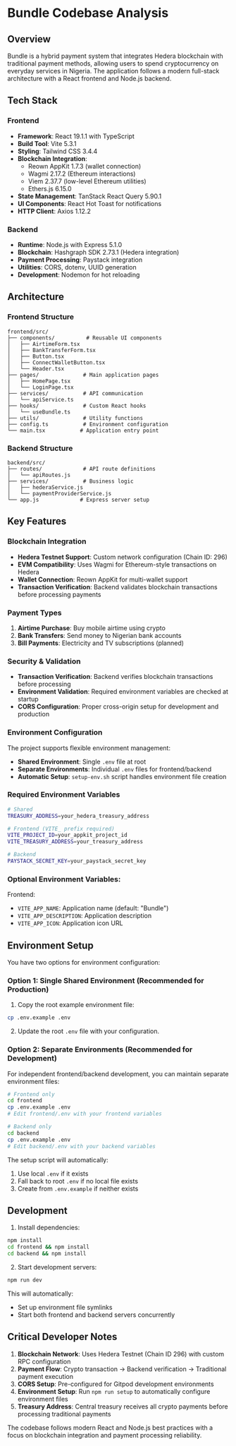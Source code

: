 # Bundle Codebase Analysis

## Overview
Bundle is a hybrid payment system that integrates Hedera blockchain with traditional payment methods, allowing users to spend cryptocurrency on everyday services in Nigeria. The application follows a modern full-stack architecture with a React frontend and Node.js backend.

## Tech Stack

### Frontend
- **Framework**: React 19.1.1 with TypeScript
- **Build Tool**: Vite 5.3.1
- **Styling**: Tailwind CSS 3.4.4
- **Blockchain Integration**: 
  - Reown AppKit 1.7.3 (wallet connection)
  - Wagmi 2.17.2 (Ethereum interactions)
  - Viem 2.37.7 (low-level Ethereum utilities)
  - Ethers.js 6.15.0
- **State Management**: TanStack React Query 5.90.1
- **UI Components**: React Hot Toast for notifications
- **HTTP Client**: Axios 1.12.2

### Backend
- **Runtime**: Node.js with Express 5.1.0
- **Blockchain**: Hashgraph SDK 2.73.1 (Hedera integration)
- **Payment Processing**: Paystack integration
- **Utilities**: CORS, dotenv, UUID generation
- **Development**: Nodemon for hot reloading

## Architecture

### Frontend Structure
```
frontend/src/
├── components/          # Reusable UI components
│   ├── AirtimeForm.tsx
│   ├── BankTransferForm.tsx
│   ├── Button.tsx
│   ├── ConnectWalletButton.tsx
│   └── Header.tsx
├── pages/              # Main application pages
│   ├── HomePage.tsx
│   └── LoginPage.tsx
├── services/           # API communication
│   └── apiService.ts
├── hooks/              # Custom React hooks
│   └── useBundle.ts
├── utils/              # Utility functions
├── config.ts           # Environment configuration
└── main.tsx           # Application entry point
```

### Backend Structure
```
backend/src/
├── routes/             # API route definitions
│   └── apiRoutes.js
├── services/           # Business logic
│   ├── hederaService.js
│   └── paymentProviderService.js
└── app.js             # Express server setup
```

## Key Features

### Blockchain Integration
- **Hedera Testnet Support**: Custom network configuration (Chain ID: 296)
- **EVM Compatibility**: Uses Wagmi for Ethereum-style transactions on Hedera
- **Wallet Connection**: Reown AppKit for multi-wallet support
- **Transaction Verification**: Backend validates blockchain transactions before processing payments

### Payment Types
1. **Airtime Purchase**: Buy mobile airtime using crypto
2. **Bank Transfers**: Send money to Nigerian bank accounts
3. **Bill Payments**: Electricity and TV subscriptions (planned)

### Security & Validation
- **Transaction Verification**: Backend verifies blockchain transactions before processing
- **Environment Validation**: Required environment variables are checked at startup
- **CORS Configuration**: Proper cross-origin setup for development and production

### Environment Configuration
The project supports flexible environment management:
- **Shared Environment**: Single `.env` file at root
- **Separate Environments**: Individual `.env` files for frontend/backend
- **Automatic Setup**: `setup-env.sh` script handles environment file creation

### Required Environment Variables
```bash
# Shared
TREASURY_ADDRESS=your_hedera_treasury_address

# Frontend (VITE_ prefix required)
VITE_PROJECT_ID=your_appkit_project_id
VITE_TREASURY_ADDRESS=your_treasury_address

# Backend
PAYSTACK_SECRET_KEY=your_paystack_secret_key
```

### Optional Environment Variables:

Frontend:
- `VITE_APP_NAME`: Application name (default: "Bundle")
- `VITE_APP_DESCRIPTION`: Application description
- `VITE_APP_ICON`: Application icon URL

## Environment Setup

You have two options for environment configuration:

### Option 1: Single Shared Environment (Recommended for Production)

1. Copy the root example environment file:
```bash
cp .env.example .env
```

2. Update the root `.env` file with your configuration.

### Option 2: Separate Environments (Recommended for Development)

For independent frontend/backend development, you can maintain separate environment files:

```bash
# Frontend only
cd frontend
cp .env.example .env
# Edit frontend/.env with your frontend variables

# Backend only
cd backend
cp .env.example .env
# Edit backend/.env with your backend variables
```

The setup script will automatically:
1. Use local `.env` if it exists
2. Fall back to root `.env` if no local file exists
3. Create from `.env.example` if neither exists




## Development

1. Install dependencies:
```bash
npm install
cd frontend && npm install
cd backend && npm install
```

2. Start development servers:
```bash
npm run dev
```

This will automatically:
- Set up environment file symlinks
- Start both frontend and backend servers concurrently

## Critical Developer Notes

1. **Blockchain Network**: Uses Hedera Testnet (Chain ID 296) with custom RPC configuration
2. **Payment Flow**: Crypto transaction → Backend verification → Traditional payment execution
3. **CORS Setup**: Pre-configured for Gitpod development environments
4. **Environment Setup**: Run `npm run setup` to automatically configure environment files
5. **Treasury Address**: Central treasury receives all crypto payments before processing traditional payments

The codebase follows modern React and Node.js best practices with a focus on blockchain integration and payment processing reliability.